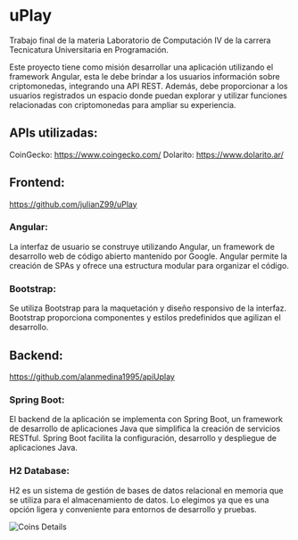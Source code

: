 # uPlay

Trabajo final de la materia Laboratorio de Computación IV de la carrera Tecnicatura Universitaria en Programación.  

  Este proyecto tiene como misión desarrollar una aplicación utilizando el framework Angular, esta le debe brindar a los usuarios información sobre criptomonedas, integrando una API REST. Además, debe proporcionar a los usuarios registrados un espacio donde puedan explorar y utilizar funciones relacionadas con criptomonedas para ampliar su experiencia.

## APIs utilizadas:
  CoinGecko: https://www.coingecko.com/
  Dolarito: https://www.dolarito.ar/

## Frontend:
https://github.com/julianZ99/uPlay

###  Angular:
La interfaz de usuario se construye utilizando Angular, un framework de desarrollo web de código abierto mantenido por Google. Angular permite la creación de SPAs y ofrece una estructura modular para organizar el código.
###  Bootstrap:
Se utiliza Bootstrap para la maquetación y diseño responsivo de la interfaz. Bootstrap proporciona componentes y estilos predefinidos que agilizan el desarrollo.
  
## Backend:
https://github.com/alanmedina1995/apiUplay

###  Spring Boot:
El backend de la aplicación se implementa con Spring Boot, un framework de desarrollo de aplicaciones Java que simplifica la creación de servicios RESTful. Spring Boot facilita la configuración, desarrollo y despliegue de aplicaciones Java.
###  H2 Database:
H2 es un sistema de gestión de bases de datos relacional en memoria que se utiliza para el almacenamiento de datos. Lo elegimos ya que es una opción ligera y conveniente para entornos de desarrollo y pruebas.

![Coins Details](/src/assets/uplayCloins.png)
